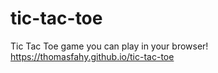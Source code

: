 # tic-tac-toe
Tic Tac Toe game you can play in your browser!
https://thomasfahy.github.io/tic-tac-toe
